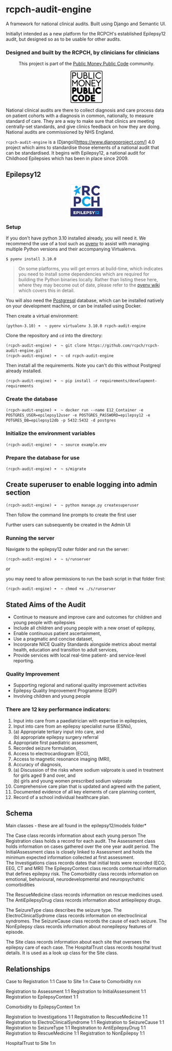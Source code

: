# rcpch-audit-engine

A framework for national clinical audits. Built using Django and Semantic UI.

Initiallyt intended as a new platform for the RCPCH's established Epilepsy12 audit, but designed so as to be usable for other audits.

### Designed and built by the RCPCH, by clinicians for clinicians

<p align="center">
    <p align="center"></p>
    <p align="center">This project is part of the <a href="https://publicmoneypubliccode.org.uk/">Public Money Public Code</a> community.</p>
    <p align="center">
    <img align="center" src="epilepsy12/static/logo-block-outline-sm.png" width='100px'/>
    </p>
</p>

National clinical audits are there to collect diagnosis and care process data on patient cohorts with a diagnosis in common, nationally, to measure standard of care. They are a way to make sure that clinics are meeting centrally-set standards, and give clinics feedback on how they are doing. National audits are commissioned by NHS England.

`rcpch-audit-engine` is a (Django)[https://www.djangoproject.com/] 4.0 project which aims to standardise those elements of a national audit that can be standardised. It begins with Epilepsy12, a national audit for Childhood Epilepsies which has been in place since 2009.

## Epilepsy12

<p align="center">
    <img align="center" src="epilepsy12/static/epilepsy12-logo-1.png" width='100px'/>
</p>

### Setup

If you don't have python 3.10 installed already, you will need it. We recommend the use of a tool such as [pyenv](https://github.com/pyenv/pyenv) to assist with managing multiple Python versions and their accompanying Virtualenvs.

```console
$ pyenv install 3.10.0
```

> On some platforms, you will get errors at build-time, which indicates you need to install some dependencies which are required for building the Python binaries locally. Rather than listing these here, where they may become out of date, please refer to the [pyenv wiki](https://github.com/pyenv/pyenv/wiki) which covers this in detail.



You will also need the [Postgresql](https://www.postgresql.org/) database, which can be installed natively on your development machine, or can be installed using Docker.

Then create a virtual environment:

```console
(python-3.10) ➜  ~ pyenv virtualenv 3.10.0 rcpch-audit-engine
```

Clone the repository and `cd` into the directory:

```console
(rcpch-audit-engine) ➜  ~ git clone https://github.com/rcpch/rcpch-audit-engine.git
(rcpch-audit-engine) ➜  ~ cd rcpch-audit-engine
```

Then install all the requirements. Note you can't do this without Postgreql already installed.

```console
(rcpch-audit-engine) ➜  ~ pip install -r requirements/development-requirements
```

### Create the database

```command
(rcpch-audit-engine) ➜  ~ docker run --name E12_Container -e POSTGRES_USER=epilepsy12user -e POSTGRES_PASSWORD=epilepsy12 -e POTGRES_DB=epilepsy12db -p 5432:5432 -d postgres
```

### Initialize the environment variables

```console
(rcpch-audit-engine) ➜  ~ source example.env
```

### Prepare the database for use

```console
(rcpch-audit-engine) ➜  ~ s/migrate
```

## Create superuser to enable logging into admin section

```console
(rcpch-audit-engine) ➜  ~ python manage.py createsuperuser
```

Then follow the command line prompts to create the first user

Further users can subsequently be created in the Admin UI

### Running the server

Navigate to the epilepsy12 outer folder and run the server:

```console
(rcpch-audit-engine) ➜  ~ s/runserver
```

or

you may need to allow permissions to run the bash script in that folder first:

```console
(rcpch-audit-engine) ➜  ~ chmod +x ./s/runserver
```

## Stated Aims of the Audit

* Continue to measure and improve care and outcomes for children and young people with
epilepsies
* Include all children and young people with a new onset of epilepsy,
* Enable continuous patient ascertainment,
* Use a pragmatic and concise dataset,
* Incorporate NICE Quality Standards alongside metrics about mental health, education and
transition to adult services,
* Provide services with local real-time patient- and service-level reporting.

### Quality Improvement

* Supporting regional and national quality improvement activities
* Epilepsy Quality Improvement Programme (EQIP)
* Involving children and young people

### There are 12 key performance indicators:

1. Input into care from a paediatrician with expertise in epilepsies,
2. Input into care from an epilepsy specialist nurse (ESNs),
3. (a) Appropriate tertiary input into care, and  
   (b) appropriate epilepsy surgery referral
4. Appropriate first paediatric assessment,
5. Recorded seizure formulation,
6. Access to electrocardiogram (ECG),
7. Access to magnetic resonance imaging (MRI),
8. Accuracy of diagnosis,
9. (a) Discussion of the risks where sodium valproate is used in treatment for girls aged 9 and over,
and  
(b) girls and young women prescribed sodium valproate
10. Comprehensive care plan that is updated and agreed with the patient,
11. Documented evidence of all key elements of care planning content,
12. Record of a school individual healthcare plan.

## Schema

Main classes - these are all found in the epilepsy12/models folder*

The Case class records information about each young person
The Registration class holds a record for each audit.
The Assessment class holds information on cases gathered over the one year audit period.
The InitialAssessment class is closely linked to Assessment and holds the minimum expected information collected at first assessment.  
The Investigations class records dates that initial tests were recorded (ECG, EEG, CT and MRI)
The EpilepsyContext class records contextual information that defines epilepsy risk.
The Comorbidity class records information on emotional, behavioural, neurodevelopmental and neuropsychatric comorbidities

The RescueMedicine class records information on rescue medicines used.
The AntiEpilepsyDrug class records information about antiepilepsy drugs.

The SeizureType class describes the seizure type.
The ElectroClinicalSydrome class records information on electroclinical syndromes.
The SeizureCause class records the cause of each seizure.
The NonEpilepsy class records information about nonepilepsy features of episode.

The Site class records information about each site that oversees the epilepsy care of each case.
The HospitalTrust class records hospital trust details. It is used as a look up class for the Site class.


## Relationships

Case to Registration 1:1
Case to Site 1:n
Case to Comorbidity n:n

Registration to Assessment 1:1
Registration to InitialAssessment 1:1
Registration to EpilepsyContext  1:1

Comorbidity to EpilepsyContext 1:n

Registration to Investigations 1:1
Registration to RescueMedicine 1:1
Registration to ElectroClinicalSyndrome 1:1
Registration to SeizureCause 1:1
Registration to SeizureType 1:1
Registration to AntiEpilepsyDrug 1:1
Registration to RescueMedicine 1:1
Registration to NonEpilepsy 1:1

HospitalTrust to Site 1:n